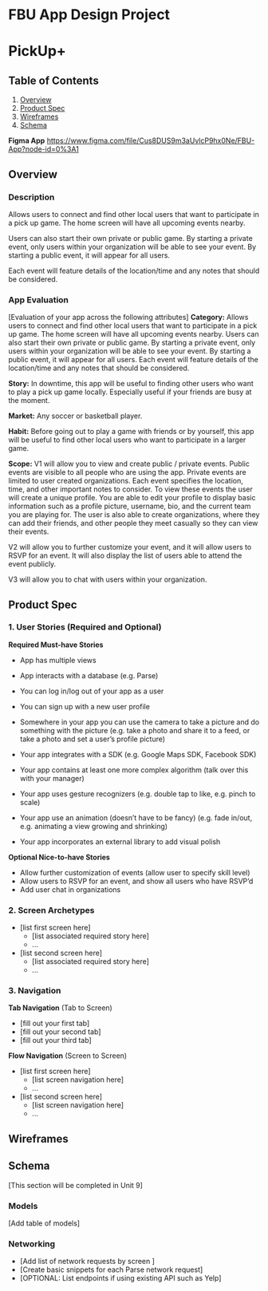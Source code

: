 FBU App Design Project
===

# PickUp+

## Table of Contents
1. [Overview](#Overview)
1. [Product Spec](#Product-Spec)
1. [Wireframes](#Wireframes)
2. [Schema](#Schema)

**Figma App**
https://www.figma.com/file/Cus8DUS9m3aUvlcP9hx0Ne/FBU-App?node-id=0%3A1

## Overview
### Description
Allows users to connect and find other local users that want to participate in a pick up game. The home screen will have all upcoming events nearby. 

Users can also start their own private or public game. By starting a private event, only users within your organization will be able to see your event. By starting a public event, it will appear for all users. 

Each event will feature details of the location/time and any notes that should be considered.


### App Evaluation
[Evaluation of your app across the following attributes]
**Category:** Allows users to connect and find other local users that want to participate in a pick up game. The home screen will have all upcoming events nearby.  Users can also start their own private or public game. By starting a private event, only users within your organization will be able to see your event. By starting a public event, it will appear for all users. Each event will feature details of the location/time and any notes that should be considered.

**Story:** In downtime, this app will be useful to finding other users who want to play a pick up game locally. Especially useful if your friends are busy at the moment.

**Market:** Any soccer or basketball player.

**Habit:** Before going out to play a game with friends or by yourself, this app will be useful to find other local users who want to participate in a larger game.

**Scope:** V1 will allow you to view and create public / private events. Public events are visible to all people who are using the app. Private events are limited to user created organizations. Each event specifies the location, time, and other important notes to consider. To view these events the user will create a unique profile. You are able to edit your profile to display basic information such as a profile picture, username, bio, and the current team you are playing for. The user is also able to create organizations, where they can add their friends, and other people they meet casually so they can view their events.

V2 will allow you to further customize your event, and it will allow users to RSVP for an event. It will also display the list of users able to attend the event publicly. 

V3 will allow you to chat with users within your organization. 

## Product Spec

### 1. User Stories (Required and Optional)

**Required Must-have Stories**

* App has multiple views
    
* App interacts with a database (e.g. Parse)

* You can log in/log out of your app as a user

* You can sign up with a new user profile

* Somewhere in your app you can use the camera to take a picture and do something with the picture (e.g. take a photo and share it to a feed, or take a photo and set a user’s profile picture)

* Your app integrates with a SDK (e.g. Google Maps SDK, Facebook SDK)

* Your app contains at least one more complex algorithm (talk over this with your manager)

* Your app uses gesture recognizers (e.g. double tap to like, e.g. pinch to scale)

* Your app use an animation (doesn’t have to be fancy) (e.g. fade in/out, e.g. animating a view growing and shrinking)

* Your app incorporates an external library to add visual polish

**Optional Nice-to-have Stories**

* Allow further customization of events (allow user to specify skill level)
* Allow users to RSVP for an event, and show all users who have RSVP’d
* Add user chat in organizations


### 2. Screen Archetypes

* [list first screen here]
   * [list associated required story here]
   * ...
* [list second screen here]
   * [list associated required story here]
   * ...

### 3. Navigation

**Tab Navigation** (Tab to Screen)

* [fill out your first tab]
* [fill out your second tab]
* [fill out your third tab]

**Flow Navigation** (Screen to Screen)

* [list first screen here]
   * [list screen navigation here]
   * ...
* [list second screen here]
   * [list screen navigation here]
   * ...

## Wireframes



## Schema 
[This section will be completed in Unit 9]
### Models
[Add table of models]
### Networking
- [Add list of network requests by screen ]
- [Create basic snippets for each Parse network request]
- [OPTIONAL: List endpoints if using existing API such as Yelp]
